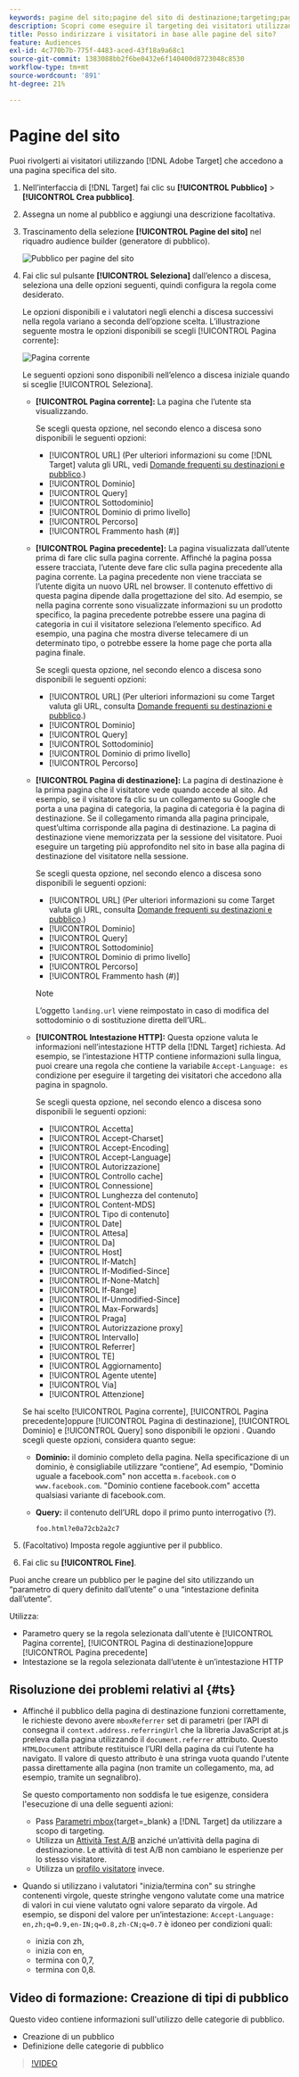 ```yaml
---
keywords: pagine del sito;pagine del sito di destinazione;targeting;pagina corrente;pagina corrente target;pagina precedente;pagina precedente target;pagina di destinazione;pagina di destinazione target;intestazione http
description: Scopri come eseguire il targeting dei visitatori utilizzando [!DNL Adobe Target] che si trovano su una pagina specifica del sito.
title: Posso indirizzare i visitatori in base alle pagine del sito?
feature: Audiences
exl-id: 4c770b7b-775f-4483-aced-43f18a9a68c1
source-git-commit: 1383088bb2f6be0432e6f140400d8723048c8530
workflow-type: tm+mt
source-wordcount: '891'
ht-degree: 21%

---
```


# Pagine del sito

Puoi rivolgerti ai visitatori utilizzando [!DNL Adobe Target] che accedono a una pagina specifica del sito.

1. Nell’interfaccia di [!DNL Target] fai clic su **[!UICONTROL Pubblico]** > **[!UICONTROL Crea pubblico]**.
1. Assegna un nome al pubblico e aggiungi una descrizione facoltativa.
1. Trascinamento della selezione **[!UICONTROL Pagine del sito]** nel riquadro audience builder (generatore di pubblico).

   ![Pubblico per pagine del sito](assets/target_site_pages.png)

1. Fai clic sul pulsante **[!UICONTROL Seleziona]** dall’elenco a discesa, seleziona una delle opzioni seguenti, quindi configura la regola come desiderato.

   Le opzioni disponibili e i valutatori negli elenchi a discesa successivi nella regola variano a seconda dell’opzione scelta. L’illustrazione seguente mostra le opzioni disponibili se scegli [!UICONTROL Pagina corrente]:

   ![Pagina corrente](assets/current-page.png)

   Le seguenti opzioni sono disponibili nell’elenco a discesa iniziale quando si sceglie [!UICONTROL Seleziona].

   * **[!UICONTROL Pagina corrente]:** La pagina che l’utente sta visualizzando.

      Se scegli questa opzione, nel secondo elenco a discesa sono disponibili le seguenti opzioni:

      * [!UICONTROL URL] (Per ulteriori informazioni su come [!DNL Target] valuta gli URL, vedi [Domande frequenti su destinazioni e pubblico](/help/main/c-target/c-troubleshooting-targets-and-audiences/troubleshooting-targets-and-audiences.md).)
      * [!UICONTROL Dominio]
      * [!UICONTROL Query]
      * [!UICONTROL Sottodominio]
      * [!UICONTROL Dominio di primo livello]
      * [!UICONTROL Percorso]
      * [!UICONTROL Frammento hash (#)]
   * **[!UICONTROL Pagina precedente]:** La pagina visualizzata dall’utente prima di fare clic sulla pagina corrente. Affinché la pagina possa essere tracciata, l’utente deve fare clic sulla pagina precedente alla pagina corrente. La pagina precedente non viene tracciata se l’utente digita un nuovo URL nel browser. Il contenuto effettivo di questa pagina dipende dalla progettazione del sito. Ad esempio, se nella pagina corrente sono visualizzate informazioni su un prodotto specifico, la pagina precedente potrebbe essere una pagina di categoria in cui il visitatore seleziona l’elemento specifico. Ad esempio, una pagina che mostra diverse telecamere di un determinato tipo, o potrebbe essere la home page che porta alla pagina finale.

      Se scegli questa opzione, nel secondo elenco a discesa sono disponibili le seguenti opzioni:

      * [!UICONTROL URL] (Per ulteriori informazioni su come Target valuta gli URL, consulta [Domande frequenti su destinazioni e pubblico](/help/main/c-target/c-troubleshooting-targets-and-audiences/troubleshooting-targets-and-audiences.md).)
      * [!UICONTROL Dominio]
      * [!UICONTROL Query]
      * [!UICONTROL Sottodominio]
      * [!UICONTROL Dominio di primo livello]
      * [!UICONTROL Percorso]
   * **[!UICONTROL Pagina di destinazione]:** La pagina di destinazione è la prima pagina che il visitatore vede quando accede al sito. Ad esempio, se il visitatore fa clic su un collegamento su Google che porta a una pagina di categoria, la pagina di categoria è la pagina di destinazione. Se il collegamento rimanda alla pagina principale, quest’ultima corrisponde alla pagina di destinazione. La pagina di destinazione viene memorizzata per la sessione del visitatore. Puoi eseguire un targeting più approfondito nel sito in base alla pagina di destinazione del visitatore nella sessione.

      Se scegli questa opzione, nel secondo elenco a discesa sono disponibili le seguenti opzioni:

      * [!UICONTROL URL] (Per ulteriori informazioni su come Target valuta gli URL, consulta [Domande frequenti su destinazioni e pubblico](/help/main/c-target/c-troubleshooting-targets-and-audiences/troubleshooting-targets-and-audiences.md).)
      * [!UICONTROL Dominio]
      * [!UICONTROL Query]
      * [!UICONTROL Sottodominio]
      * [!UICONTROL Dominio di primo livello]
      * [!UICONTROL Percorso]
      * [!UICONTROL Frammento hash (#)]

      >[!NOTE]
      >
      >L’oggetto `landing.url` viene reimpostato in caso di modifica del sottodominio o di sostituzione diretta dell’URL.

   * **[!UICONTROL Intestazione HTTP]:** Questa opzione valuta le informazioni nell’intestazione HTTP della [!DNL Target] richiesta. Ad esempio, se l’intestazione HTTP contiene informazioni sulla lingua, puoi creare una regola che contiene la variabile `Accept-Language: es` condizione per eseguire il targeting dei visitatori che accedono alla pagina in spagnolo.

      Se scegli questa opzione, nel secondo elenco a discesa sono disponibili le seguenti opzioni:

      * [!UICONTROL Accetta]
      * [!UICONTROL Accept-Charset]
      * [!UICONTROL Accept-Encoding]
      * [!UICONTROL Accept-Language]
      * [!UICONTROL Autorizzazione]
      * [!UICONTROL Controllo cache]
      * [!UICONTROL Connessione]
      * [!UICONTROL Lunghezza del contenuto]
      * [!UICONTROL Content-MDS]
      * [!UICONTROL Tipo di contenuto]
      * [!UICONTROL Date]
      * [!UICONTROL Attesa]
      * [!UICONTROL Da]
      * [!UICONTROL Host]
      * [!UICONTROL If-Match]
      * [!UICONTROL If-Modified-Since]
      * [!UICONTROL If-None-Match]
      * [!UICONTROL If-Range]
      * [!UICONTROL If-Unmodified-Since]
      * [!UICONTROL Max-Forwards]
      * [!UICONTROL Praga]
      * [!UICONTROL Autorizzazione proxy]
      * [!UICONTROL Intervallo]
      * [!UICONTROL Referrer]
      * [!UICONTROL TE]
      * [!UICONTROL Aggiornamento]
      * [!UICONTROL Agente utente]
      * [!UICONTROL Via]
      * [!UICONTROL Attenzione]

   Se hai scelto [!UICONTROL Pagina corrente], [!UICONTROL Pagina precedente]oppure [!UICONTROL Pagina di destinazione], [!UICONTROL Dominio] e [!UICONTROL Query] sono disponibili le opzioni . Quando scegli queste opzioni, considera quanto segue:

   * **Dominio:** il dominio completo della pagina. Nella specificazione di un dominio, è consigliabile utilizzare “contiene”, Ad esempio, &quot;Dominio uguale a facebook.com&quot; non accetta `m.facebook.com` o `www.facebook.com`. &quot;Dominio contiene facebook.com&quot; accetta qualsiasi variante di facebook.com.
   * **Query:** il contenuto dell’URL dopo il primo punto interrogativo (?).

      `foo.html?e0a72cb2a2c7`





1. (Facoltativo) Imposta regole aggiuntive per il pubblico.
1. Fai clic su **[!UICONTROL Fine]**.

Puoi anche creare un pubblico per le pagine del sito utilizzando un “parametro di query definito dall’utente” o una “intestazione definita dall’utente”.

Utilizza:

* Parametro query se la regola selezionata dall&#39;utente è [!UICONTROL Pagina corrente], [!UICONTROL Pagina di destinazione]oppure [!UICONTROL Pagina precedente]
* Intestazione se la regola selezionata dall’utente è un’intestazione HTTP

## Risoluzione dei problemi relativi al {#ts}

* Affinché il pubblico della pagina di destinazione funzioni correttamente, le richieste devono avere `mboxReferrer` set di parametri (per l’API di consegna il `context.address.referringUrl` che la libreria JavaScript at.js preleva dalla pagina utilizzando il `document.referrer` attributo. Questo `HTMLDocument` attribute restituisce l’URI della pagina da cui l’utente ha navigato. Il valore di questo attributo è una stringa vuota quando l&#39;utente passa direttamente alla pagina (non tramite un collegamento, ma, ad esempio, tramite un segnalibro).

   Se questo comportamento non soddisfa le tue esigenze, considera l&#39;esecuzione di una delle seguenti azioni:

   * Pass [Parametri mbox](https://experienceleague.corp.adobe.com/docs/target-dev/developer/client-side/global-mbox/pass-parameters-to-global-mbox.html){target=_blank} a [!DNL Target] da utilizzare a scopo di targeting.
   * Utilizza un [Attività Test A/B](/help/main/c-activities/t-test-ab/test-ab.md) anziché un’attività della pagina di destinazione. Le attività di test A/B non cambiano le esperienze per lo stesso visitatore.
   * Utilizza un [profilo visitatore](/help/main/c-target/c-audiences/c-target-rules/visitor-profile.md) invece.

* Quando si utilizzano i valutatori &quot;inizia/termina con&quot; su stringhe contenenti virgole, queste stringhe vengono valutate come una matrice di valori in cui viene valutato ogni valore separato da virgole. Ad esempio, se disponi del valore per un’intestazione: `Accept-Language: en,zh;q=0.9,en-IN;q=0.8,zh-CN;q=0.7` è idoneo per condizioni quali:
   * inizia con zh,
   * inizia con en,
   * termina con 0,7,
   * termina con 0,8.

## Video di formazione: Creazione di tipi di pubblico

Questo video contiene informazioni sull&#39;utilizzo delle categorie di pubblico.

* Creazione di un pubblico
* Definizione delle categorie di pubblico

>[!VIDEO](https://video.tv.adobe.com/v/17392)
